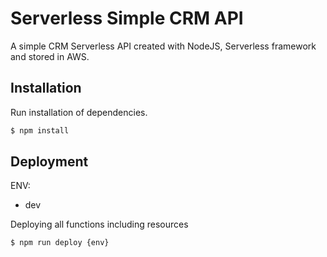 # Serverless Simple CRM API
A simple CRM Serverless API created with NodeJS, Serverless framework and stored in AWS.

## Installation

Run installation of dependencies.

```sh
$ npm install
```

## Deployment

ENV:
 - dev

Deploying all functions including resources

```sh
$ npm run deploy {env}
```